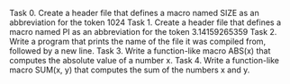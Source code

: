 Task 0. Create a header file that defines a macro named SIZE as an abbreviation for the token 1024
Task 1. Create a header file that defines a macro named PI as an abbreviation for the token 3.14159265359
Task 2. Write a program that prints the name of the file it was compiled from, followed by a new line.
Task 3. Write a function-like macro ABS(x) that computes the absolute value of a number x.
Task 4. Write a function-like macro SUM(x, y) that computes the sum of the numbers x and y.

